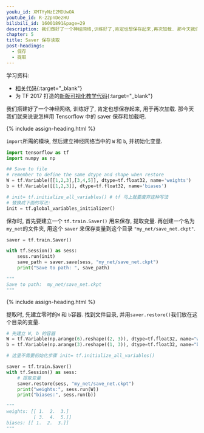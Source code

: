 ```yaml
---
youku_id: XMTYyNzE2MDUwOA
youtube_id: R-22pnDezHU
bilibili_id: 16001891&page=29
description: 我们做好了一个神经网络,训练好了,肯定也想保存起来,再次加载. 那今天我们就来说说怎样用 Tensorflow 中的 saver 保存和加载吧
chapter: 5
title: Saver 保存读取 
post-headings:
  - 保存
  - 提取
---
```



学习资料:
  * [相关代码](https://github.com/unitytutorial/tutorials/blob/master/tensorflowTUT/tf19_saver.py){:target="_blank"}
  * 为 TF 2017 打造的[新版可视化教学代码](https://github.com/unitytutorial/Tensorflow-Tutorial){:target="_blank"}

我们搭建好了一个神经网络, 训练好了, 肯定也想保存起来, 用于再次加载. 
那今天我们就来说说怎样用 Tensorflow 中的 saver 保存和加载吧.


{% include assign-heading.html %}

`import`所需的模块, 然后建立神经网络当中的 `W` 和 `b`, 并初始化变量.

```python
import tensorflow as tf
import numpy as np

## Save to file
# remember to define the same dtype and shape when restore
W = tf.Variable([[1,2,3],[3,4,5]], dtype=tf.float32, name='weights')
b = tf.Variable([[1,2,3]], dtype=tf.float32, name='biases')

# init= tf.initialize_all_variables() # tf 马上就要废弃这种写法
# 替换成下面的写法:
init = tf.global_variables_initializer()
```

保存时, 首先要建立一个 `tf.train.Saver()` 用来保存, 提取变量. 再创建一个名为`my_net`的文件夹, 用这个 `saver` 来保存变量到这个目录 `"my_net/save_net.ckpt"`.

```python
saver = tf.train.Saver()

with tf.Session() as sess:
    sess.run(init)
    save_path = saver.save(sess, "my_net/save_net.ckpt")
    print("Save to path: ", save_path)

"""    
Save to path:  my_net/save_net.ckpt
"""
```


{% include assign-heading.html %}

提取时, 先建立零时的`W` 和 `b`容器. 找到文件目录, 并用`saver.restore()`我们放在这个目录的变量.

```python
# 先建立 W, b 的容器
W = tf.Variable(np.arange(6).reshape((2, 3)), dtype=tf.float32, name="weights")
b = tf.Variable(np.arange(3).reshape((1, 3)), dtype=tf.float32, name="biases")

# 这里不需要初始化步骤 init= tf.initialize_all_variables()

saver = tf.train.Saver()
with tf.Session() as sess:
    # 提取变量
    saver.restore(sess, "my_net/save_net.ckpt")
    print("weights:", sess.run(W))
    print("biases:", sess.run(b))

"""
weights: [[ 1.  2.  3.]
          [ 3.  4.  5.]]
biases: [[ 1.  2.  3.]]
"""
```
